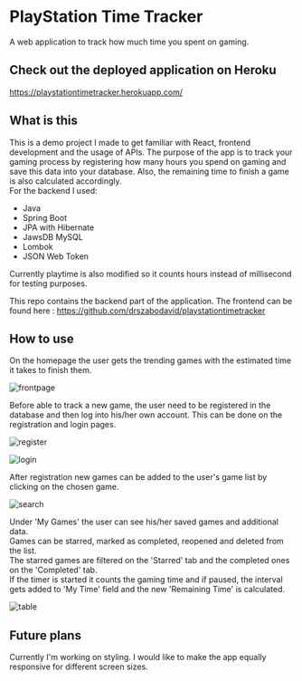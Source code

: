 
# PlayStation Time Tracker
A web application to track how much time you spent on gaming.

## Check out the deployed application on Heroku
https://playstationtimetracker.herokuapp.com/

## What is this
This is a demo project I made to get familiar with React, frontend development and the usage of APIs.
The purpose of the app is to track your gaming process by registering how many hours you spend on gaming and save this data  into your database. Also, the remaining time to finish a game is also calculated accordingly. \
For the backend I used:
  - Java
  - Spring Boot
  - JPA with Hibernate
  - JawsDB MySQL
  - Lombok
  - JSON Web Token

Currently playtime is also modified so it counts hours instead of millisecond for testing purposes.

This repo contains the backend part of the application. 
The frontend can be found here : https://github.com/drszabodavid/playstationtimetracker

## How to use

On the homepage the user gets the trending games with the estimated time it takes to finish them.


![frontpage](https://user-images.githubusercontent.com/35307122/71977918-597b1b00-321a-11ea-8ea7-f7bfe3b3cc02.png)

Before able to track a new game, the user need to be registered in the database and then log into his/her own account. This can be done on the registration and login pages.

![register](https://user-images.githubusercontent.com/35307122/71977903-5122e000-321a-11ea-9b7b-fc090a306f38.png)

![login](https://user-images.githubusercontent.com/35307122/71977883-436d5a80-321a-11ea-9fd3-37443a84d980.png)

After registration new games can be added to the user's game list by clicking on the chosen game.

![search](https://user-images.githubusercontent.com/35307122/71977944-6861cd80-321a-11ea-820f-628a0112d97b.png)

Under 'My Games' the user can see his/her saved games and additional data.\
Games can be starred, marked as completed, reopened and deleted from the list.\
The starred games are filtered on the 'Starred' tab and the completed ones on the 'Completed' tab.\
If the timer is started it counts the gaming time and if paused, the interval gets added to 'My Time' field and the new 'Remaining Time' is calculated.

![table](https://user-images.githubusercontent.com/35307122/71977930-613abf80-321a-11ea-8fbf-8140c56c1603.png)

## Future plans

Currently I'm working on styling. I would like to make the app equally responsive for different screen sizes.
